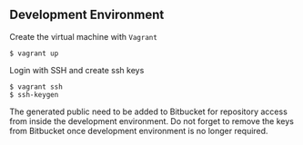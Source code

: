 

## Development Environment

Create the virtual machine with `Vagrant`

```
$ vagrant up
```

Login with SSH and create ssh keys

```
$ vagrant ssh
$ ssh-keygen
```

The generated public need to be added to Bitbucket for repository access from inside the development environment. Do not forget to remove the keys from Bitbucket once development environment is no longer required.
